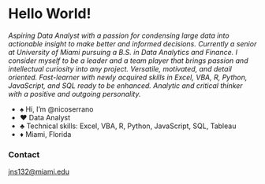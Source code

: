 # Hello World!

*Aspiring Data Analyst with a passion for condensing large data into actionable insight to make better and informed decisions. Currently a senior at University of Miami pursuing a B.S. in Data Analytics and Finance. I consider myself to be a leader and a team player that brings passion and intellectual curiosity into any project. Versatile, motivated, and detail oriented. Fast-learner with newly acquired skills in Excel, VBA, R, Python, JavaScript, and SQL ready to be enhanced. Analytic and critical thinker with a positive and outgoing personality.*


- ♠️ Hi, I’m @nicoserrano
- ♥️ Data Analyst  
- ♣️ Technical skills: Excel, VBA, R, Python, JavaScript, SQL, Tableau
- ♦️ Miami, Florida

### Contact 
jns132@miami.edu



